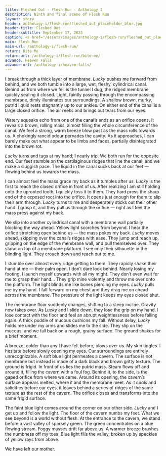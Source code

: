 ```yaml
---
title: Fleshed Out - Flesh Run - Anthology I
description: Ninth and final scene of Flesh Run
layout: story
header: anthology-i/flesh-run/fleshed_out_placeholder_blur.jpg
header-title: Fleshed Out
header-subtitle: September 17, 2023
caption: <a href="/assets/images/anthology-i/flesh-run/fleshed_out_placeholder.jpg" target="_blank">AI placeholder artwork</a> generated above using <a href="https://creator.nightcafe.studio/creation/2fIoR768ZFI2PrkToIGz" target="_blank">SD 1.5</a> — <a href="https://creativecommons.org/publicdomain/zero/1.0/" target="_blank">CC0 1.0</a>
main: Flesh Run
main-url: /anthology-i/flesh-run/
return: Bite Me
return-url: /anthology-i/flesh-run/bite-me/
advance: Heaven Falls
advance-url: /anthology-i/heaven-falls/
---
```


I break through a thick layer of membrane. *Lucky* pushes me forward from behind, and we both tumble into a large, wet, fleshy, cylindrical canal. Behind us from where we fell is the tunnel I dug, the ridged membrane quickly sealing it closed. Light, faintly passing through the encompassing membrane, dimly illuminates our surroundings. A shallow brown, murky, putrid liquid rests stagnantly up to our ankles. On either end of the canal is a large closed orifice. The air reeks and brings out tears from our eyes.

Watery squeaks echo from one of the canal’s ends as an orifice opens. It reveals a brown, rolling mass, almost filling the whole circumference of the canal. We feel a strong, warm breeze blow past as the mass rolls towards us. A chokingly rancid odour pervades the cavity. As it approaches, I can barely make out what appear to be limbs and faces, partially disintegrated into the brown rot.

*Lucky* turns and tugs at my hand; I nearly trip. We both run for the opposite end. Our feet stumble on the cartilaginous ridges that line the canal, and we make a sluggish pace. The liquid in the canal sucks back at our feet — flowing behind us towards the mass.

I can almost feel the mass grace my back as it tumbles after us. *Lucky* is the first to reach the closed orifice in front of us. After realizing I am still holding onto the uprooted tooth, I quickly toss it to them. They hard press the sharp end of the exposed root into the orifice. It opens just enough for them to slip their arm through. *Lucky* turns to me and desperately sticks out their other hand. I grasp it, and they pull us through the orifice — right as I feel the mass press against my back.

We slip into another cylindrical canal with a membrane wall partially blocking the way ahead. Yellow light scorches from beyond. I hear the orifice stretching open behind us — the mass pokes my back. *Lucky* moves ahead, skipping over the canal’s ridges with ease. They jump and reach up, gripping on the edge of the membrane wall, and pull themselves over. They stand on top of a membrane platform. I see only their silhouette in the blinding light. They crouch down and reach out to me.

I stumble over almost every ridge getting to them. They rapidly shake their hand at me — their palm open. I don’t dare look behind. Nearly losing my footing, I launch myself upwards with all my might. They don’t even wait for me to grasp their hand… They grip mine violently and throw me over onto the platform. The light blinds me like bones piercing my eyes. *Lucky* pulls me by my hand. I fall forward on my chest and they drag me on ahead across the membrane. The pressure of the light keeps my eyes closed shut.

The membrane floor suddenly changes, shifting to a steep incline. Gravity now takes over. As *Lucky* and I slide down, they lose the grip on my hand. I lose contact with the floor and feel an abrupt weightlessness before falling again. A thick puddle of mucous cushions my fall. Without delay, *Lucky* holds me under my arms and slides me to the side. They slip on the mucous, and we fall back on a rough, grainy surface. The ground shakes for a brief moment.

A breeze, colder than any I have felt before, blows over us. My skin tingles. I hesitate before slowly opening my eyes. Our surroundings are entirely unrecognizable. A soft blue light permeates a cavern. The surface is not membrane but instead is made of a dark black and brown gritty texture. The ground is frigid. In front of us lies the putrid mass. Steam flows off and around it, filling the cavern with a foul fog. Behind it, to the side, is the gaped orifice from where we came. Around its opening, the cavern’s surface appears melted, where it and the membrane meet. As it cools and solidifies before our eyes, it leaves behind a series of ridges of the same texture as the rest of the cavern. The orifice closes and transforms into the same frigid surface.

The faint blue light comes around the corner on our other side. *Lucky* and I get up and follow the light. The floor of the cavern numbs my feet. What we see beyond is a world without flesh. At the entrance to the cavern, we stand before a vast valley of sparsely green. The green concentrates on a blue flowing stream. Foggy masses drift far above us. A warmer breeze brushes the numbness off my toes. Blue light fills the valley, broken up by speckles of yellow rays from above.

We have left our mother.